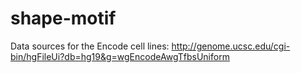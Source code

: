 # shape-motif
Data sources for the Encode cell lines:
http://genome.ucsc.edu/cgi-bin/hgFileUi?db=hg19&g=wgEncodeAwgTfbsUniform
